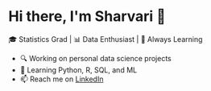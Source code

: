 # Hi there, I'm Sharvari 👋

🎓 Statistics Grad | 📊 Data Enthusiast | 🧠 Always Learning

- 🔍 Working on personal data science projects
- 🌱 Learning Python, R, SQL, and ML
- 📫 Reach me on [LinkedIn](www.linkedin.com/in/sharvari-kulkarni-90613b219)
